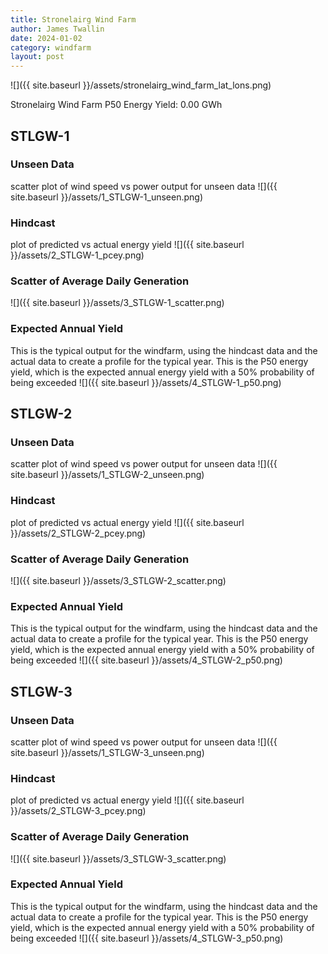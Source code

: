 ```yaml
---
title: Stronelairg Wind Farm
author: James Twallin
date: 2024-01-02
category: windfarm
layout: post
---
```

![]({{ site.baseurl }}/assets/stronelairg_wind_farm_lat_lons.png)

Stronelairg Wind Farm P50 Energy Yield: 0.00 GWh

STLGW-1
-------------
### Unseen Data 
scatter plot of wind speed vs power output for unseen data
![]({{ site.baseurl }}/assets/1_STLGW-1_unseen.png)
### Hindcast 
plot of predicted vs actual energy yield
![]({{ site.baseurl }}/assets/2_STLGW-1_pcey.png)
### Scatter of Average Daily Generation 

![]({{ site.baseurl }}/assets/3_STLGW-1_scatter.png)
### Expected Annual Yield 
This is the typical output for the windfarm, using the hindcast data and the actual data to create a profile for the typical year. This is the P50 energy yield, which is the expected annual energy yield with a 50% probability of being exceeded
![]({{ site.baseurl }}/assets/4_STLGW-1_p50.png)

STLGW-2
-------------
### Unseen Data 
scatter plot of wind speed vs power output for unseen data
![]({{ site.baseurl }}/assets/1_STLGW-2_unseen.png)
### Hindcast 
plot of predicted vs actual energy yield
![]({{ site.baseurl }}/assets/2_STLGW-2_pcey.png)
### Scatter of Average Daily Generation 

![]({{ site.baseurl }}/assets/3_STLGW-2_scatter.png)
### Expected Annual Yield 
This is the typical output for the windfarm, using the hindcast data and the actual data to create a profile for the typical year. This is the P50 energy yield, which is the expected annual energy yield with a 50% probability of being exceeded
![]({{ site.baseurl }}/assets/4_STLGW-2_p50.png)

STLGW-3
-------------
### Unseen Data 
scatter plot of wind speed vs power output for unseen data
![]({{ site.baseurl }}/assets/1_STLGW-3_unseen.png)
### Hindcast 
plot of predicted vs actual energy yield
![]({{ site.baseurl }}/assets/2_STLGW-3_pcey.png)
### Scatter of Average Daily Generation 

![]({{ site.baseurl }}/assets/3_STLGW-3_scatter.png)
### Expected Annual Yield 
This is the typical output for the windfarm, using the hindcast data and the actual data to create a profile for the typical year. This is the P50 energy yield, which is the expected annual energy yield with a 50% probability of being exceeded
![]({{ site.baseurl }}/assets/4_STLGW-3_p50.png)

